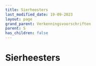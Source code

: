 ```yaml
---
title: Sierheesters
last_modified_date: 19-09-2023
layout: page
grand_parent: Verkenningsvoorschriften
parent: S
has_children: false
---
```


Sierheesters
============

